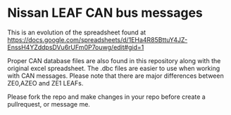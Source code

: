 # Nissan LEAF CAN bus messages

This is an evolution of the spreadsheet found at https://docs.google.com/spreadsheets/d/1EHa4R85BttuY4JZ-EnssH4YZddpsDVu6rUFm0P7ouwg/edit#gid=1

Proper CAN database files are also found in this repository along with the original excel spreadsheet. The .dbc files are easier to use when working with CAN messages. Please note that there are major differences between ZE0,AZEO and ZE1 LEAFs.

Please fork the repo and make changes in your repo before create a pullrequest, or message me.
